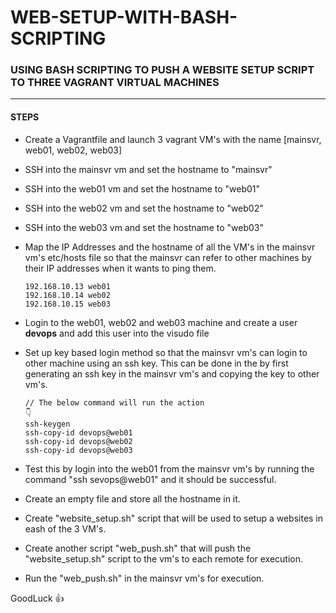 # WEB-SETUP-WITH-BASH-SCRIPTING

### USING BASH SCRIPTING TO PUSH A WEBSITE SETUP SCRIPT TO THREE VAGRANT VIRTUAL MACHINES

<hr>

#### STEPS

- Create a Vagrantfile and launch 3 vagrant VM's with the name [mainsvr, web01, web02, web03]
- SSH into the mainsvr vm and set the hostname to "mainsvr"
- SSH into the web01 vm and set the hostname to "web01"
- SSH into the web02 vm and set the hostname to "web02"
- SSH into the web03 vm and set the hostname to "web03"
- Map the IP Addresses and the hostname of all the VM's in the mainsvr vm's etc/hosts file so that the mainsvr can refer to other machines by their IP addresses when it wants to ping them.
  ```
  192.168.10.13 web01
  192.168.10.14 web02
  192.168.10.15 web03
  ```
- Login to the web01, web02 and web03 machine and create a user **devops** and add this user into the visudo file

- Set up key based login method so that the mainsvr vm's can login to other machine using an ssh key. This can be done in the by first generating an ssh key in the mainsvr vm's and copying the key to other vm's.

  ```
  // The below command will run the action
  👇
  ssh-keygen
  ssh-copy-id devops@web01
  ssh-copy-id devops@web02
  ssh-copy-id devops@web03
  ```

- Test this by login into the web01 from the mainsvr vm's by running the command "ssh sevops@web01" and it should be successful.

- Create an empty file and store all the hostname in it.
- Create "website_setup.sh" script that will be used to setup a websites in eash of the 3 VM's.
- Create another script "web_push.sh" that will push the "website_setup.sh" script to the vm's to each remote for execution.

- Run the "web_push.sh" in the mainsvr vm's for execution.

GoodLuck 👍
